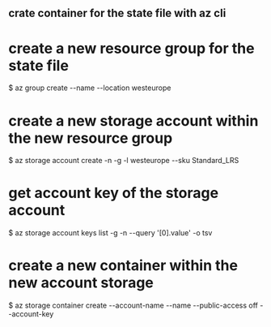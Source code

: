 ## crate container for the state file with az cli

# create a new resource group for the state file
$ az group create --name <rg-name>  --location westeurope

# create a new storage account within the new resource group
$ az storage account create -n <storage-account-name>  -g <rg-name> -l westeurope --sku Standard_LRS

# get account key of the storage account
$ az storage account keys list -g <rg-name> -n <storage-account-name>  --query '[0].value' -o tsv

# create a new container within the new account storage
$ az storage container create --account-name <storage-account-name> --name <container-name> --public-access off --account-key <account-key>